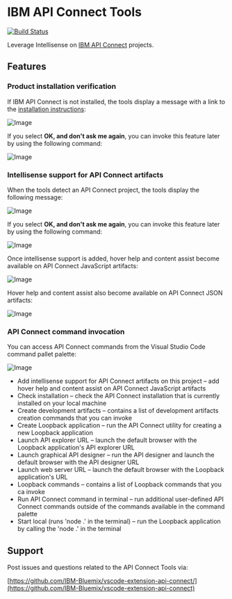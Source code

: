 # IBM API Connect Tools
[![Build Status](https://travis-ci.org/IBM-Bluemix/vscode-extension-api-connect.svg?branch=master)](https://travis-ci.org/IBM-Bluemix/vscode-extension-api-connect)

Leverage Intellisense on [IBM API Connect](https://developer.ibm.com/apiconnect/) projects.

## Features

### Product installation verification
If IBM API Connect is not installed, the tools display a message with a link to the [installation instructions](https://developer.ibm.com/apiconnect/getting-started/):

![Image](https://public.dhe.ibm.com/ibmdl/export/pub/software/websphere/wasdev/updates/apiconnecttools/img/install0.png)

If you select **OK, and don't ask me again**, you can invoke this feature later by using the following command:

![Image](https://public.dhe.ibm.com/ibmdl/export/pub/software/websphere/wasdev/updates/apiconnecttools/img/install1.png)



### Intellisense support for API Connect artifacts
When the tools detect an API Connect project, the tools display the following message:

![Image](https://public.dhe.ibm.com/ibmdl/export/pub/software/websphere/wasdev/updates/apiconnecttools/img/intellisense0.png)

If you select **OK, and don't ask me again**, you can invoke this feature later by using the following command:

![Image](https://public.dhe.ibm.com/ibmdl/export/pub/software/websphere/wasdev/updates/apiconnecttools/img/intellisense1.png)

Once intellisense support is added, hover help and content assist become available on API Connect JavaScript artifacts:

![Image](https://public.dhe.ibm.com/ibmdl/export/pub/software/websphere/wasdev/updates/apiconnecttools/img/content0.png)

Hover help and content assist also become available on API Connect JSON artifacts:

![Image](https://public.dhe.ibm.com/ibmdl/export/pub/software/websphere/wasdev/updates/apiconnecttools/img/content1.png)



### API Connect command invocation
You can access API Connect commands from the Visual Studio Code command pallet palette: 

![Image](https://public.dhe.ibm.com/ibmdl/export/pub/software/websphere/wasdev/updates/apiconnecttools/img/commands0.png)

 * Add intellisense support for API Connect artifacts on this project – add hover help and content assist on API Connect JavaScript artifacts
 * Check installation – check the API Connect installation that is currently installed on your local machine
 * Create development artifacts – contains a list of development artifacts creation commands that you can invoke
 * Create Loopback application – run the API Connect utility for creating a new Loopback application
 * Launch API explorer URL – launch the default browser with the Loopback application's API explorer URL
 * Launch graphical API designer – run the API designer and launch the default browser with the API designer URL
 * Launch web server URL – launch the default browser with the Loopback application's URL
 * Loopback commands – contains a list of Loopback commands that you ca invoke
 * Run API Connect command in terminal – run additional user-defined API Connect commands outside of the commands available in the command palette
 * Start local (runs 'node .' in the terminal) – run the Loopback application by calling the 'node .' in the terminal



## Support
Post issues and questions related to the API Connect Tools via:

[https://github.com/IBM-Bluemix/vscode-extension-api-connect/](https://github.com/IBM-Bluemix/vscode-extension-api-connect)
